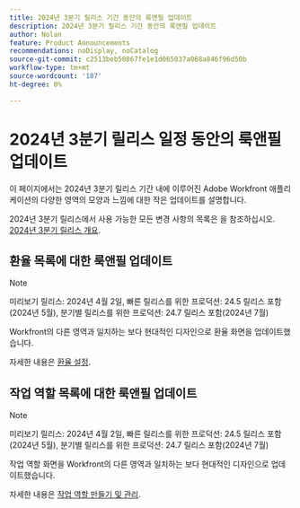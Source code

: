 ```yaml
---
title: 2024년 3분기 릴리스 기간 동안의 룩앤필 업데이트
description: 2024년 3분기 릴리스 기간 동안의 룩앤필 업데이트
author: Nolan
feature: Product Announcements
recommendations: noDisplay, noCatalog
source-git-commit: c2513beb50867fe1e1d065037a068a846f96d50b
workflow-type: tm+mt
source-wordcount: '187'
ht-degree: 0%

---
```


# 2024년 3분기 릴리스 일정 동안의 룩앤필 업데이트

이 페이지에서는 2024년 3분기 릴리스 기간 내에 이루어진 Adobe Workfront 애플리케이션의 다양한 영역의 모양과 느낌에 대한 작은 업데이트를 설명합니다.

2024년 3분기 릴리스에서 사용 가능한 모든 변경 사항의 목록은 을 참조하십시오. [2024년 3분기 릴리스 개요](/help/quicksilver/product-announcements/product-releases/24-q3-release-activity/24-q3-release-overview.md).

## 환율 목록에 대한 룩앤필 업데이트

>[!NOTE]
>
>미리보기 릴리스: 2024년 4월 2일, 빠른 릴리스를 위한 프로덕션: 24.5 릴리스 포함(2024년 5월), 분기별 릴리스를 위한 프로덕션: 24.7 릴리스 포함(2024년 7월)

Workfront의 다른 영역과 일치하는 보다 현대적인 디자인으로 환율 화면을 업데이트했습니다.

자세한 내용은 [환율 설정](/help/quicksilver/administration-and-setup/manage-workfront/exchange-rates/set-up-exchange-rates.md).

## 작업 역할 목록에 대한 룩앤필 업데이트

>[!NOTE]
>
>미리보기 릴리스: 2024년 4월 2일, 빠른 릴리스를 위한 프로덕션: 24.5 릴리스 포함(2024년 5월), 분기별 릴리스를 위한 프로덕션: 24.7 릴리스 포함(2024년 7월)

작업 역할 화면을 Workfront의 다른 영역과 일치하는 보다 현대적인 디자인으로 업데이트했습니다.

자세한 내용은 [작업 역할 만들기 및 관리](/help/quicksilver/administration-and-setup/set-up-workfront/organizational-setup/create-manage-job-roles.md).
